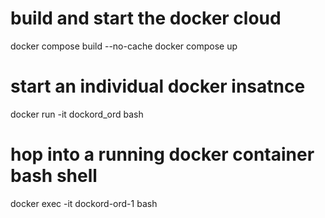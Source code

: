 # build and start the docker cloud
docker compose build --no-cache
docker compose up

# start an individual docker insatnce
docker run -it dockord_ord bash

# hop into a running docker container bash shell
docker exec -it dockord-ord-1 bash

